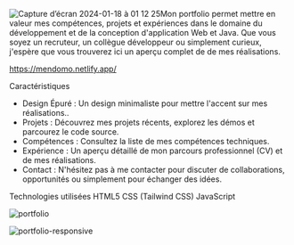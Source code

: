 ![Capture d’écran 2024-01-18 à 01 12 25](https://github.com/dylanmdo/Portfolio/assets/83838424/1d806784-817e-46de-b575-457bebe6acbc)Mon portfolio permet mettre en valeur mes compétences, projets et expériences dans le domaine du développement et de la conception d'application Web et Java. Que vous soyez un recruteur, un collègue développeur ou simplement curieux, j'espère que vous trouverez ici un aperçu complet de  de mes réalisations.

https://mendomo.netlify.app/

Caractéristiques
- Design Épuré : Un design minimaliste pour mettre l'accent sur mes réalisations..
- Projets : Découvrez mes projets récents, explorez les démos et parcourez le code source.
- Compétences : Consultez la liste de mes compétences techniques.
- Expérience : Un aperçu détaillé de mon parcours professionnel (CV) et de mes réalisations.
- Contact : N'hésitez pas à me contacter pour discuter de collaborations, opportunités ou simplement pour échanger des idées.

Technologies utilisées
HTML5
CSS (Tailwind CSS)
JavaScript

![portfolio](https://github.com/dylanmdo/Portfolio/assets/83838424/9d204234-a162-498e-b3e2-93279a2ed1f2)

![portfolio-responsive](https://github.com/dylanmdo/Portfolio/assets/83838424/9a2dbc36-d1dc-4e40-8679-f7b506b1b74f)
